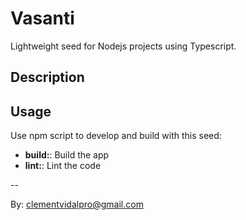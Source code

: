 # Vasanti

Lightweight seed for Nodejs projects using Typescript.

## Description


## Usage

Use npm script to develop and build with this seed:

- **build:**: Build the app
- **lint:**: Lint the code

--

By: clementvidalpro@gmail.com

